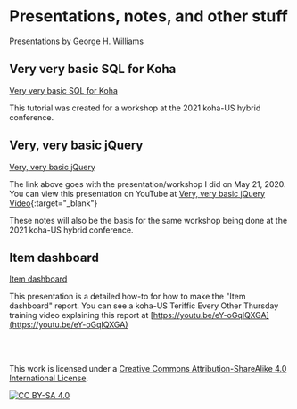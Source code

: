 # Presentations, notes, and other stuff

Presentations by George H. Williams

## Very very basic SQL for Koha

[Very very basic SQL for Koha](very.very.basic.sql.md)

This tutorial was created for a workshop at the 2021 koha-US hybrid conference.

## Very, very basic jQuery

[Very, very basic jQuery](very.very.basic.jQuery.md)

The link above goes with the presentation/workshop I did on May 21, 2020.  You can view this presentation on YouTube at [Very, very basic jQuery Video](https://youtu.be/SqMqM6iRgvg){:target="_blank"}

These notes will also be the basis for the same workshop being done at the 2021 koha-US hybrid conference.

## Item dashboard

[Item dashboard](itemdashboard.md)

This presentation is a detailed how-to for how to make the "Item dashboard" report.  You can see a koha-US Teriffic Every Other Thursday training video explaining this report at [https://youtu.be/eY-oGqIQXGA](https://youtu.be/eY-oGqIQXGA)

<br /><br />

This work is licensed under a
[Creative Commons Attribution-ShareAlike 4.0 International License][cc-by-sa].

[![CC BY-SA 4.0][cc-by-sa-image]][cc-by-sa]

[cc-by-sa]: http://creativecommons.org/licenses/by-sa/4.0/
[cc-by-sa-image]: https://licensebuttons.net/l/by-sa/4.0/88x31.png
[cc-by-sa-shield]: https://img.shields.io/badge/License-CC%20BY--SA%204.0-lightgrey.svg
